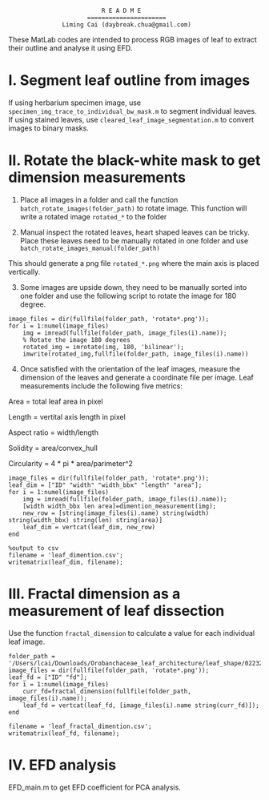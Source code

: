                               R E A D M E
                          ======================
                   Liming Cai (daybreak.chua@gmail.com)

These MatLab codes are intended to process RGB images of leaf to extract their outline and analyse it using EFD.

# I. Segment leaf outline from images

If using herbarium specimen image, use `specimen_img_trace_to_individual_bw_mask.m` to segment individual leaves.
If using stained leaves, use `cleared_leaf_image_segmentation.m` to convert images to binary masks.

# II. Rotate the black-white mask to get dimension measurements

1. Place all images in a folder and call the function `batch_rotate_images(folder_path)` to rotate image. This function will write a rotated image `rotated_*` to the folder 

2. Manual inspect the rotated leaves, heart shaped leaves can be tricky. Place these leaves need to be manually rotated in one folder and use `batch_rotate_images_manual(folder_path)` 

This should generate a png file `rotated_*.png` where the main axis is placed vertically.

3. Some images are upside down, they need to be manually sorted into one folder and use the following script to rotate the image for 180 degree.
```
image_files = dir(fullfile(folder_path, 'rotate*.png'));
for i = 1:numel(image_files)
	img = imread(fullfile(folder_path, image_files(i).name));
	% Rotate the image 180 degrees
	rotated_img = imrotate(img, 180, 'bilinear');
	imwrite(rotated_img,fullfile(folder_path, image_files(i).name))
```

4. Once satisfied with the orientation of the leaf images, measure the dimension of the leaves and generate a coordinate file per image. Leaf measurements include the following five metrics: 

Area = total leaf area in pixel

Length = vertital axis length in pixel

Aspect ratio = width/length

Solidity = area/convex_hull

Circularity = 4 * pi * area/parimeter^2

```
image_files = dir(fullfile(folder_path, 'rotate*.png'));
leaf_dim = ["ID" "width" "width_bbx" "length" "area"];
for i = 1:numel(image_files)
    img = imread(fullfile(folder_path, image_files(i).name));
	[width width_bbx len area]=dimention_measurement(img);
	new_row = [string(image_files(i).name) string(width) string(width_bbx) string(len) string(area)]
	leaf_dim = vertcat(leaf_dim, new_row)
end

%output to csv
filename = 'leaf_dimention.csv';
writematrix(leaf_dim, filename);
```

# III. Fractal dimension as a measurement of leaf dissection

Use the function `fractal_dimension` to calculate a value for each individual leaf image.
```
folder_path = '/Users/lcai/Downloads/Orobanchaceae_leaf_architecture/leaf_shape/022323/';
image_files = dir(fullfile(folder_path, 'rotate*.png'));
leaf_fd = ["ID" "fd"];
for i = 1:numel(image_files)
	curr_fd=fractal_dimension(fullfile(folder_path, image_files(i).name));
	leaf_fd = vertcat(leaf_fd, [image_files(i).name string(curr_fd)]);
end

filename = 'leaf_fractal_dimention.csv';
writematrix(leaf_fd, filename);

```

# IV. EFD analysis
EFD_main.m to get EFD coefficient for PCA analysis.                            


